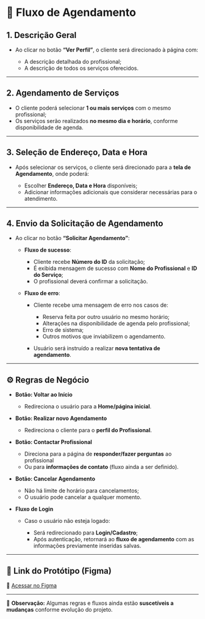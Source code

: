 # 📌 Fluxo de Agendamento

## 1. Descrição Geral

* Ao clicar no botão **“Ver Perfil”**, o cliente será direcionado à página com:

  * A descrição detalhada do profissional;
  * A descrição de todos os serviços oferecidos.

---

## 2. Agendamento de Serviços

* O cliente poderá selecionar **1 ou mais serviços** com o mesmo profissional;
* Os serviços serão realizados **no mesmo dia e horário**, conforme disponibilidade de agenda.

---

## 3. Seleção de Endereço, Data e Hora

* Após selecionar os serviços, o cliente será direcionado para a **tela de Agendamento**, onde poderá:

  * Escolher **Endereço, Data e Hora** disponíveis;
  * Adicionar informações adicionais que considerar necessárias para o atendimento.

---

## 4. Envio da Solicitação de Agendamento

* Ao clicar no botão **“Solicitar Agendamento”**:

  * **Fluxo de sucesso**:

    * Cliente recebe **Número do ID** da solicitação;
    * É exibida mensagem de sucesso com **Nome do Profissional** e **ID do Serviço**;
    * O profissional deverá confirmar a solicitação.
  * **Fluxo de erro**:

    * Cliente recebe uma mensagem de erro nos casos de:

      * Reserva feita por outro usuário no mesmo horário;
      * Alterações na disponibilidade de agenda pelo profissional;
      * Erro de sistema;
      * Outros motivos que inviabilizem o agendamento.
    * Usuário será instruído a realizar **nova tentativa de agendamento**.

---

## ⚙️ Regras de Negócio

* **Botão: Voltar ao Início**

  * Redireciona o usuário para a **Home/página inicial**.

* **Botão: Realizar novo Agendamento**

  * Redireciona o cliente para o **perfil do Profissional**.

* **Botão: Contactar Profissional**

  * Direciona para a página de **responder/fazer perguntas** ao profissional
  * Ou para **informações de contato** (fluxo ainda a ser definido).

* **Botão: Cancelar Agendamento**

  * Não há limite de horário para cancelamentos;
  * O usuário pode cancelar a qualquer momento.

* **Fluxo de Login**

  * Caso o usuário não esteja logado:

    * Será redirecionado para **Login/Cadastro**;
    * Após autenticação, retornará ao **fluxo de agendamento** com as informações previamente inseridas salvas.

---

## 🎨 Link do Protótipo (Figma)

🔗 [Acessar no Figma]([https://www.figma.com/design/NtXWClFNNGscXzSd38vwmX/Squad-Design_ConectaBem_v.28.07.25?node-id=8731-33692&t=PMEFqr2FbiGHcs7z-4](https://www.figma.com/design/NtXWClFNNGscXzSd38vwmX/Squad-Design_ConectaBem_v.28.07.25?node-id=7458-65340&t=SzSh1ojoCdsRxNg5-1))

---

📌 **Observação:** Algumas regras e fluxos ainda estão **suscetíveis a mudanças** conforme evolução do projeto.

